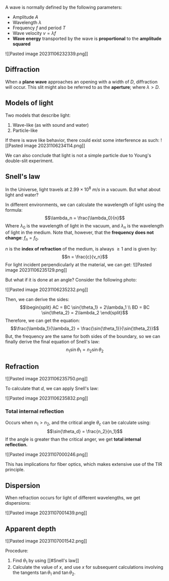 A wave is normally defined by the following parameters: 
- Amplitude $A$
- Wavelength $\lambda$
- Frequency $f$ and period $T$
- Wave velocity $v = \lambda f$ 
- **Wave energy** transported by the wave is **proportional** to the **amplitude squared**


![[Pasted image 20231106232339.png]]

## Diffraction
When a **plane wave** approaches an opening with a width of $D$, diffraction will occur. This slit might also be referred to as the **aperture**; where $\lambda > D$.

## Models of light
Two models that describe light: 
1. Wave-like (as with sound and water)
2. Particle-like

If there is wave like behavior, there could exist some interference as such: 
![[Pasted image 20231106234114.png]]

We can also conclude that light is not a simple particle due to Young's double-slit experiment.

## Snell's law
In the Universe, light travels at $2.99 \times 10^8 \ m/s$ in a vacuum. But what about light and water? 

In different environments, we can calculate the wavelength of light using the formula: 
$$\lambda_n = \frac{\lambda_0}{n}$$
Where $\lambda_0$ is the wavelength of light in the vacuum, and $\lambda_n$ is the wavelength of light in the medium. Note that, however, that the **frequency does not change**: $f_n = f_0$. 

$n$ is the **index of refraction** of the medium, is always $\geq 1$ and is given by:
$$n = \frac{c}{v_n}$$
For light incident perpendicularly at the material, we can get: 
![[Pasted image 20231106235129.png]]

But what if it is done at an angle? Consider the following photo: 

![[Pasted image 20231106235232.png]]

Then, we can derive the sides: 
$$\begin{split}
AC = BC \sin{\theta_1} = 2\lambda_1 \\
BD = BC \sin{\theta_2} = 2\lambda_2
\end{split}$$
Therefore, we can get the equation: 
$$\frac{\lambda_1}{\lambda_2} = \frac{\sin{\theta_1}}{\sin{\theta_2}}$$
But, the frequency are the same for both sides of the boundary, so we can finally derive the final equation of Snell's law: 
$$n_1\sin{\theta_1}=n_2\sin{\theta_2}$$
## Refraction

![[Pasted image 20231106235750.png]]

To calculate that $d$, we can apply Snell's law:

![[Pasted image 20231106235832.png]]

### Total internal reflection
Occurs when $n_1 > n_2$, and the critical angle $\theta_c$ can be calculate using: 
$$\sin{\theta_d} = \frac{n_2}{n_1}$$
If the angle is greater than the critical anger, we get **total internal reflection.**

![[Pasted image 20231107000246.png]]

This has implications for fiber optics, which makes extensive use of the TIR principle.

## Dispersion
When refraction occurs for light of different wavelengths, we get dispersions:

![[Pasted image 20231107001439.png]]

## Apparent depth

![[Pasted image 20231107001542.png]]

Procedure: 
1. Find $\theta_1$ by using [[#Snell's law]]
2. Calculate the value of $x$, and use $x$ for subsequent calculations involving the tangents $\tan{\theta_1}$ and $\tan{\theta_2}$.